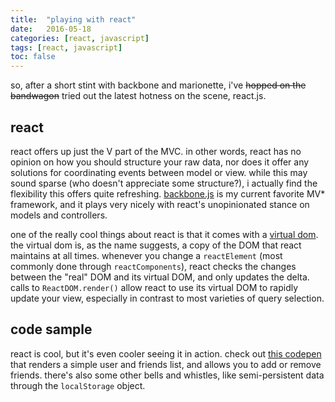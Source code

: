```yaml
---
title:  "playing with react"
date:   2016-05-18
categories: [react, javascript]
tags: [react, javascript]
toc: false
---
```


so, after a short stint with backbone and marionette, i've <strike>hopped on the bandwagon</strike> tried out the latest hotness on the scene, react.js.

## react
react offers up just the V part of the MVC. in other words, react has no opinion on how you should structure your raw data, nor does it offer any solutions for coordinating events between model or view. while this may sound sparse (who doesn't appreciate some structure?), i actually find the flexibility this offers quite refreshing. [backbone.js](http://backbonejs.org/) is my current favorite MV* framework, and it plays very nicely with react's unopinionated stance on models and controllers.

one of the really cool things about react is that it comes with a [virtual dom](https://facebook.github.io/react/docs/glossary.html). the virtual dom is, as the name suggests, a copy of the DOM that react maintains at all times. whenever you change a `reactElement` (most commonly done through `reactComponents`), react checks the changes between the "real" DOM and its virtual DOM, and only updates the delta. calls to `ReactDOM.render()` allow react to use its virtual DOM to rapidly update your view, especially in contrast to most varieties of query selection.

## code sample
react is cool, but it's even cooler seeing it in action. check out [this codepen](http://codepen.io/AKingDebased/pen/XdLbrw?editors=0010) that renders a simple user and friends list, and allows you to add or remove friends. there's also some other bells and whistles, like semi-persistent data through the `localStorage` object.
